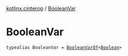 [kotlinx.cinterop](index.md) / [BooleanVar](./-boolean-var.md)

# BooleanVar

`typealias BooleanVar = `[`BooleanVarOf`](-boolean-var-of/index.md)`<`[`Boolean`](https://kotlinlang.org/api/latest/jvm/stdlib/kotlin/-boolean/index.html)`>`